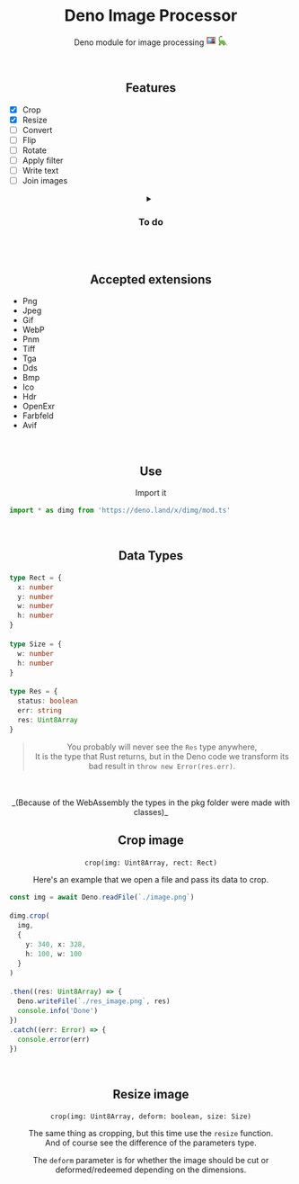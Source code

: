 <div align='center'>

# Deno Image Processor

Deno module for image processing
<img src='https://raw.githubusercontent.com/pandasoli/twemojis/master/1f5bc.svg' alt='Picture twemoji' width='17'/>
<img src='https://raw.githubusercontent.com/pandasoli/twemojis/master/1f995.svg' alt='Sauropod' width='17'/>

<br/>

## Features

<div align='left'>

- [x] Crop
- [x] Resize
- [ ] Convert
- [ ] Flip
- [ ] Rotate
- [ ] Apply filter
- [ ] Write text
- [ ] Join images
</div>

<details>
  <summary>

  ### To do
  </summary>

  <div align='left'>

  - [ ] Use `Result<>` to return features results.
  </div>
</details>

<br/>
<br/>

## Accepted extensions

<div align='left'>

- Png
- Jpeg
- Gif
- WebP
- Pnm
- Tiff
- Tga
- Dds
- Bmp
- Ico
- Hdr
- OpenExr
- Farbfeld
- Avif
</div>
<br/>

## Use
Import it
<div align='left'>

```ts
import * as dimg from 'https://deno.land/x/dimg/mod.ts'
```
</div>
<br/>

## Data Types
<div align='left'>

```ts
type Rect = {
  x: number
  y: number
  w: number
  h: number
}

type Size = {
  w: number
  h: number
}

type Res = {
  status: boolean
  err: string
  res: Uint8Array
}
```
</div>

> You probably will never see the `Res` type anywhere,  
It is the type that Rust returns, but in the Deno code we transform its bad result in `throw new Error(res.err)`.
<br/>
<br/>
_(Because of the WebAssembly the types in the pkg folder were made with classes)_

<br/>

## Crop image
`crop(img: Uint8Array, rect: Rect)`

Here's an example that we open a file and pass its data to crop.
<div align='left'>

```ts
const img = await Deno.readFile(`./image.png`)

dimg.crop(
  img,
  {
    y: 340, x: 328,
    h: 100, w: 100
  }
)

.then((res: Uint8Array) => {
  Deno.writeFile(`./res_image.png`, res)
  console.info('Done')
})
.catch((err: Error) => {
  console.error(err)
})
```
</div>
<br/>

## Resize image
`crop(img: Uint8Array, deform: boolean, size: Size)`

The same thing as cropping, but this time use the `resize` function.  
And of course see the difference of the parameters type.

The `deform` parameter is for whether the image should be cut or deformed/redeemed depending on the dimensions.
